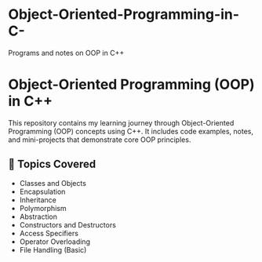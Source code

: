# Object-Oriented-Programming-in-C-
Programs and notes on OOP in C++
# Object-Oriented Programming (OOP) in C++

This repository contains my learning journey through Object-Oriented Programming (OOP) concepts using C++. It includes code examples, notes, and mini-projects that demonstrate core OOP principles.

## 🧠 Topics Covered

- Classes and Objects  
- Encapsulation  
- Inheritance  
- Polymorphism  
- Abstraction  
- Constructors and Destructors  
- Access Specifiers  
- Operator Overloading  
- File Handling (Basic)

